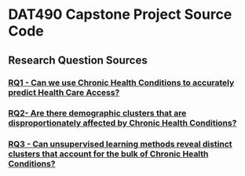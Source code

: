 # DAT490 Capstone Project Source Code

## Research Question Sources

### [RQ1 - Can we use Chronic Health Conditions to accurately predict Health Care Access?](./RQ1/)

### [RQ2- Are there demographic clusters that are disproportionately affected by Chronic Health Conditions?](./RQ2/)

### [RQ3 - Can unsupervised learning methods reveal distinct clusters that account for the bulk of Chronic Health Conditions?](./RQ3/) 







